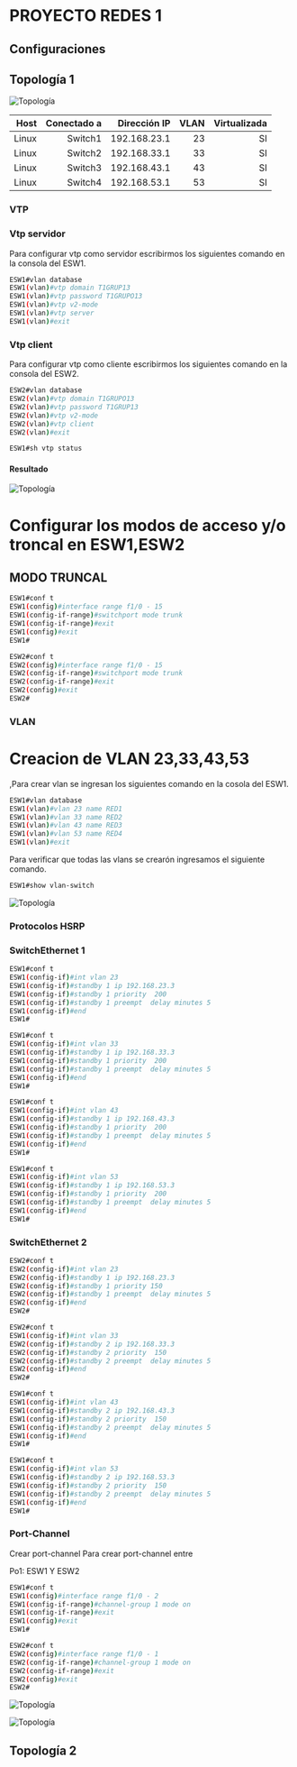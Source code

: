 
# PROYECTO REDES 1

## Configuraciones

## Topología 1
![Topología](img/t1.png)



| Host  | Conectado a | Dirección IP  | VLAN  | Virtualizada |
|------:|------------:| -------------:|-----: |-------------:|
| Linux | Switch1     | 192.168.23.1  |   23  |      SI      |
| Linux | Switch2     | 192.168.33.1  |   33  |      SI      |
| Linux | Switch3     | 192.168.43.1  |   43  |      SI      |
| Linux | Switch4     | 192.168.53.1  |   53  |      SI      |

### VTP

### Vtp servidor
Para configurar vtp como servidor escribirmos los siguientes comando en la consola del ESW1.
```sh
ESW1#vlan database
ESW1(vlan)#vtp domain T1GRUP13
ESW1(vlan)#vtp password T1GRUPO13
ESW1(vlan)#vtp v2-mode
ESW1(vlan)#vtp server
ESW1(vlan)#exit
```

### Vtp client
Para configurar vtp como cliente escribirmos los siguientes comando en la consola del ESW2.
```sh
ESW2#vlan database
ESW2(vlan)#vtp domain T1GRUPO13
ESW2(vlan)#vtp password T1GRUP13
ESW2(vlan)#vtp v2-mode
ESW2(vlan)#vtp client
ESW2(vlan)#exit
```

```sh
ESW1#sh vtp status
```
#### Resultado
![Topología](img/vtp1.png)

# Configurar los modos de acceso y/o troncal en ESW1,ESW2 


## MODO TRUNCAL

```sh
ESW1#conf t
ESW1(config)#interface range f1/0 - 15
ESW1(config-if-range)#switchport mode trunk
ESW1(config-if-range)#exit
ESW1(config)#exit
ESW1#
```

```sh
ESW2#conf t
ESW2(config)#interface range f1/0 - 15
ESW2(config-if-range)#switchport mode trunk
ESW2(config-if-range)#exit
ESW2(config)#exit
ESW2#
```





### VLAN
# Creacion de VLAN 23,33,43,53
,Para crear vlan se ingresan los siguientes comando en la cosola del ESW1.
```sh
ESW1#vlan database
ESW1(vlan)#vlan 23 name RED1
ESW1(vlan)#vlan 33 name RED2
ESW1(vlan)#vlan 43 name RED3
ESW1(vlan)#vlan 53 name RED4
ESW1(vlan)#exit
```
Para verificar que todas las vlans se crearón ingresamos  el siguiente comando.
```sh
ESW1#show vlan-switch
```
![Topología](img/vlan1.png)


### Protocolos HSRP 

### SwitchEthernet 1
```sh
ESW1#conf t
ESW1(config-if)#int vlan 23
ESW1(config-if)#standby 1 ip 192.168.23.3
ESW1(config-if)#standby 1 priority  200
ESW1(config-if)#standby 1 preempt  delay minutes 5
ESW1(config-if)#end
ESW1#
```
```sh
ESW1#conf t
ESW1(config-if)#int vlan 33
ESW1(config-if)#standby 1 ip 192.168.33.3
ESW1(config-if)#standby 1 priority  200
ESW1(config-if)#standby 1 preempt  delay minutes 5
ESW1(config-if)#end
ESW1#
```

```sh
ESW1#conf t
ESW1(config-if)#int vlan 43
ESW1(config-if)#standby 1 ip 192.168.43.3
ESW1(config-if)#standby 1 priority  200
ESW1(config-if)#standby 1 preempt  delay minutes 5
ESW1(config-if)#end
ESW1#
```
```sh
ESW1#conf t
ESW1(config-if)#int vlan 53
ESW1(config-if)#standby 1 ip 192.168.53.3
ESW1(config-if)#standby 1 priority  200
ESW1(config-if)#standby 1 preempt  delay minutes 5
ESW1(config-if)#end
ESW1#
```


### SwitchEthernet 2

```sh
ESW2#conf t
ESW2(config-if)#int vlan 23
ESW2(config-if)#standby 1 ip 192.168.23.3
ESW2(config-if)#standby 1 priority 150
ESW2(config-if)#standby 1 preempt  delay minutes 5
ESW2(config-if)#end
ESW2#
```
```sh
ESW2#conf t
ESW1(config-if)#int vlan 33
ESW2(config-if)#standby 2 ip 192.168.33.3
ESW2(config-if)#standby 2 priority  150
ESW2(config-if)#standby 2 preempt  delay minutes 5
ESW2(config-if)#end
ESW2#
```

```sh
ESW1#conf t
ESW1(config-if)#int vlan 43
ESW1(config-if)#standby 2 ip 192.168.43.3
ESW1(config-if)#standby 2 priority  150
ESW1(config-if)#standby 2 preempt  delay minutes 5
ESW1(config-if)#end
ESW1#
```
```sh
ESW1#conf t
ESW1(config-if)#int vlan 53
ESW1(config-if)#standby 2 ip 192.168.53.3
ESW1(config-if)#standby 2 priority  150
ESW1(config-if)#standby 2 preempt  delay minutes 5
ESW1(config-if)#end
ESW1#
```

### Port-Channel
Crear port-channel
Para crear port-channel entre

Po1: ESW1 Y ESW2

```sh
ESW1#conf t
ESW1(config)#interface range f1/0 - 2
ESW1(config-if-range)#channel-group 1 mode on
ESW1(config-if-range)#exit
ESW1(config)#exit
ESW1#

ESW2#conf t
ESW2(config)#interface range f1/0 - 1
ESW2(config-if-range)#channel-group 1 mode on
ESW2(config-if-range)#exit
ESW2(config)#exit
ESW2#
```

![Topología](img/h1.png)

![Topología](img/h2.png)

## Topología 2
